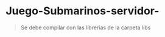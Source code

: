 Juego-Submarinos-servidor-
==========================
>Se debe compilar con las librerias de la carpeta libs